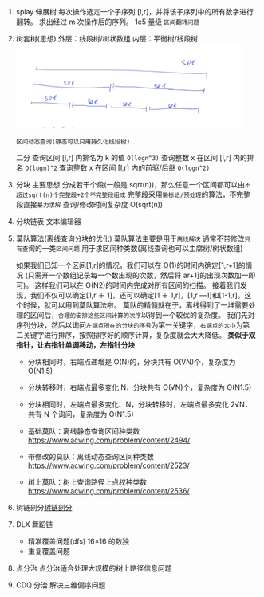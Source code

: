 1. splay 伸展树
   每次操作选定一个子序列 [l,r]，并将该子序列中的所有数字进行翻转。
   求出经过 m 次操作后的序列。
   1e5 量级
   `区间翻转问题`
2. 树套树(思想)
   外层：线段树/树状数组
   内层：平衡树/线段树
   ![线段树套set](image/note/1652951966900.png)

   `区间动态查询(静态可以只用持久化线段树)`

   二分 查询区间 [l,r] 内排名为 k 的值 `O(logn^3)`
   查询整数 x 在区间 [l,r] 内的排名 `O(logn)^2`
   查询整数 x 在区间 [l,r] 内的前驱/后继 `O(logn^2)`

3. 分块
   主要思想
   分成若干个段(一般是 sqrt(n))，那么任意一个区间都可以由`不超过sqrt(n)个完整段+2个不完整段组成`
   完整段采用`懒标记/预处理`的算法，不完整段直接`暴力求解`
   查询/修改时间复杂度 O(sqrt(n))
4. 分块链表
   文本编辑器
5. 莫队算法(离线查询分块的优化)
   莫队算法主要是用于`离线解决` 通常不带修改`只有查`询的一类`区间问题`
   用于求区间种类数(离线查询也可以主席树/树状数组)

   如果我们已知一个区间[1,r]的情况，我们可以在 O(1)的时间内确定[1,r+1]的情况
   (只需开一个数组记录每一个数出现的次数，然后将 ar+1]的出现次数加一即可)。
   这样我们可以在 O(N2)的时间内完成对所有区间的扫描。
   接着我们发现，我们不仅可以确定[1,r ＋ 1]，还可以确定[1 ＋ 1,r]，[1,r ―1]和[1-1,r]。这个时候，就可以用到莫队算法啦。
   莫队的精髓就在于，离线得到了一堆需要处理的区间后，`合理的安排这些区间计算的次序`以得到一个较优的复杂度。
   我们先对序列分块，然后以询问`左端点所在的分块的序号`为第一关键字，`右端点的大小`为第二关键字进行排序，按照排序好的顺序计算，复杂度就会大大降低。
   **类似于双指针，让右指针单调移动，左指针分块**

   - 分块相同时，右端点递增是 O(N)的，分块共有 O(VN)个，复杂度为 O(N1.5)
   - 分块转移时，右端点最多变化 N，分块共有 O(√N)个，复杂度为 O(N1.5)
   - 分块相同时，左端点最多变化、N，分块转移时，左端点最多变化 2√N，共有 N 个询问，复杂度为 O(N1.5)

   - 基础莫队：离线静态查询区间种类数 https://www.acwing.com/problem/content/2494/
   - 带修改的莫队：离线动态查询区间种类数 https://www.acwing.com/problem/content/2523/
   - 树上莫队：树上查询路径上点权种类数 https://www.acwing.com/problem/content/2536/

6. 树链剖分[树链剖分](%E6%A0%91%E9%93%BE%E5%89%96%E5%88%86)

7. DLX 舞蹈链

   - 精准覆盖问题(dfs) 16×16 的数独
   - 重复覆盖问题

8. 点分治 点分治适合处理大规模的树上路径信息问题
9. CDQ 分治 解决三维偏序问题
